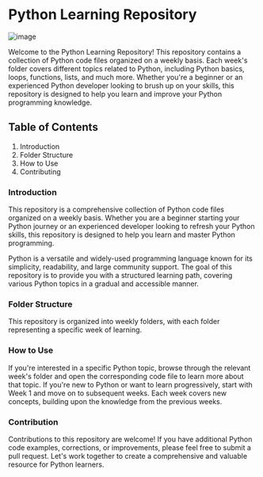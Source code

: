 # Python Learning Repository
![image](https://github.com/IqbalSarah/cws-python/assets/102433991/5c5b98e2-42f9-4e11-afeb-f1eb10953a8b)

Welcome to the Python Learning Repository! This repository contains a collection of Python code files organized on a weekly basis. Each week's folder covers different topics related to Python, including Python basics, loops, functions, lists, and much more. Whether you're a beginner or an experienced Python developer looking to brush up on your skills, this repository is designed to help you learn and improve your Python programming knowledge.

## Table of Contents

1. Introduction
2. Folder Structure
3. How to Use
4. Contributing


### Introduction

This repository is a comprehensive collection of Python code files organized on a weekly basis. Whether you are a beginner starting your Python journey or an experienced developer looking to refresh your Python skills, this repository is designed to help you learn and master Python programming.

Python is a versatile and widely-used programming language known for its simplicity, readability, and large community support. The goal of this repository is to provide you with a structured learning path, covering various Python topics in a gradual and accessible manner.


### Folder Structure

This repository is organized into weekly folders, with each folder representing a specific week of learning.


### How to Use

If you're interested in a specific Python topic, browse through the relevant week's folder and open the corresponding code file to learn more about that topic.
If you're new to Python or want to learn progressively, start with Week 1 and move on to subsequent weeks. Each week covers new concepts, building upon the knowledge from the previous weeks.


### Contribution
Contributions to this repository are welcome! If you have additional Python code examples, corrections, or improvements, please feel free to submit a pull request. Let's work together to create a comprehensive and valuable resource for Python learners.

